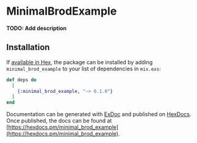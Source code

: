 # MinimalBrodExample

**TODO: Add description**

## Installation

If [available in Hex](https://hex.pm/docs/publish), the package can be installed
by adding `minimal_brod_example` to your list of dependencies in `mix.exs`:

```elixir
def deps do
  [
    {:minimal_brod_example, "~> 0.1.0"}
  ]
end
```

Documentation can be generated with [ExDoc](https://github.com/elixir-lang/ex_doc)
and published on [HexDocs](https://hexdocs.pm). Once published, the docs can
be found at [https://hexdocs.pm/minimal_brod_example](https://hexdocs.pm/minimal_brod_example).

